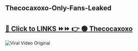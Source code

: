 
 ## Thecocaxoxo-Only-Fans-Leaked

# <h2><a href="https://clipsfans.com/Thecocaxoxo&ref=git">🔗 Click to LINKS ⏩⏩ 👉 🟢 Thecocaxoxo </a></h2>

<a href="https://clipsfans.com/Thecocaxoxo&ref=git" rel="nofollow" data-target="animated-image.originalLink"><img src="https://i.ibb.co.com/xMMVF88/686577567.gif" alt="Viral Video Original" style="max-width: 100%; display: inline-block;" data-target="animated-image.originalImage"></a>
